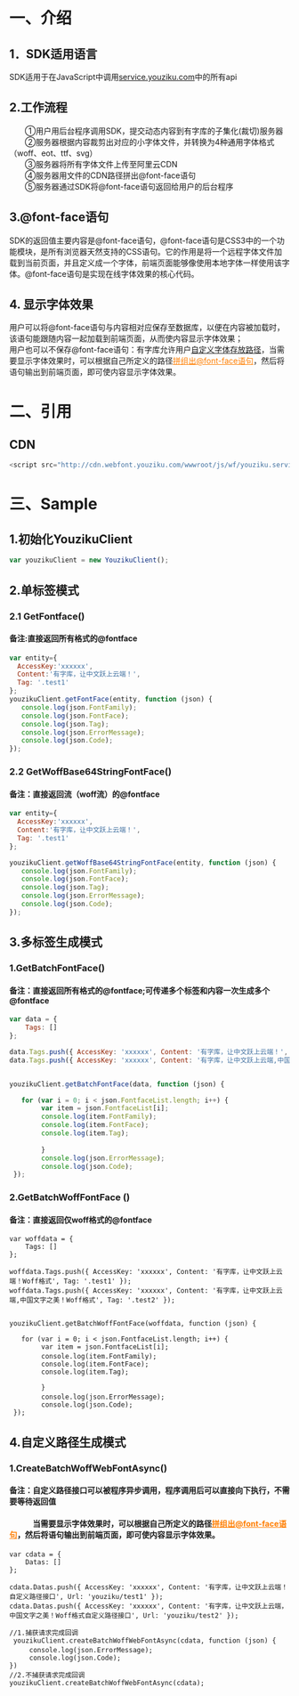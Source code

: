 # 一、介绍

## 1．SDK适用语言<br/>
SDK适用于在JavaScript中调用<a  target="_blank"  href="http://service.youziku.com">service.youziku.com</a>中的所有api<br/>

## 2.工作流程<br/>
　　①用户用后台程序调用SDK，提交动态内容到有字库的子集化(裁切)服务器<br/>
　　②服务器根据内容裁剪出对应的小字体文件，并转换为4种通用字体格式（woff、eot、ttf、svg）<br/>
　　③服务器将所有字体文件上传至阿里云CDN<br/>
　　④服务器用文件的CDN路径拼出@font-face语句<br/>
　　⑤服务器通过SDK将@font-face语句返回给用户的后台程序<br/>

## 3.@font-face语句<br/>
SDK的返回值主要内容是@font-face语句，@font-face语句是CSS3中的一个功能模块，是所有浏览器天然支持的CSS语句。它的作用是将一个远程字体文件加载到当前页面，并且定义成一个字体，前端页面能够像使用本地字体一样使用该字体。@font-face语句是实现在线字体效果的核心代码。<br/>

## 4. 显示字体效果
用户可以将@font-face语句与内容相对应保存至数据库，以便在内容被加载时，该语句能跟随内容一起加载到前端页面，从而使内容显示字体效果；<br/>
用户也可以不保存@font-face语句：有字库允许用户<a href="#user-content-4自定义路径生成模式">自定义字体存放路径</a>，当需要显示字体效果时，可以根据自己所定义的路径<a href="http://service.youziku.com/index.html#format" target="_blank" style="color: #ff7e00;">拼组出@font-face语句</a>，然后将语句输出到前端页面，即可使内容显示字体效果。


# 二、引用
## CDN
``` javascript
<script src="http://cdn.webfont.youziku.com/wwwroot/js/wf/youziku.service.sdk.min.js" type="text/javascript"></script>
```

# 三、Sample
## 1.初始化YouzikuClient
``` javascript
var youzikuClient = new YouzikuClient();
```
## 2.单标签模式
### 2.1 GetFontface()
#### 备注:直接返回所有格式的@fontface
``` javascript
var entity={
  AccessKey:'xxxxxx',
  Content:'有字库，让中文跃上云端！',
  Tag: '.test1'  
};
youzikuClient.getFontFace(entity, function (json) {
   console.log(json.FontFamily);　　　　　　　
   console.log(json.FontFace);
   console.log(json.Tag);
   console.log(json.ErrorMessage);　　　　　　
   console.log(json.Code);　　　　　　　      
});

```
### 2.2 GetWoffBase64StringFontFace()
#### 备注：直接返回流（woff流）的@fontface
``` javascript
var entity={
  AccessKey:'xxxxxx',
  Content:'有字库，让中文跃上云端！',
  Tag: '.test1'  
};

youzikuClient.getWoffBase64StringFontFace(entity, function (json) {
   console.log(json.FontFamily);　　　　　　　　
   console.log(json.FontFace);
   console.log(json.Tag);
   console.log(json.ErrorMessage);　　　　　　　
   console.log(json.Code);　　　　　　　       
});
```
## 3.多标签生成模式
### 1.GetBatchFontFace()
#### 备注：直接返回所有格式的@fontface;可传递多个标签和内容一次生成多个@fontface
``` javascript
var data = {
    Tags: []
};

data.Tags.push({ AccessKey: 'xxxxxx', Content: '有字库，让中文跃上云端！', Tag: '.test1' });
data.Tags.push({ AccessKey: 'xxxxxx', Content: '有字库，让中文跃上云端,中国文字之美！', Tag: '#id2' });


youzikuClient.getBatchFontFace(data, function (json) {

   for (var i = 0; i < json.FontfaceList.length; i++) {
        var item = json.FontfaceList[i];
        console.log(item.FontFamily);　　　　　　　
        console.log(item.FontFace);
        console.log(item.Tag);
       
        }
        console.log(json.ErrorMessage);　　　　　　　
        console.log(json.Code);
 });

```
### 2.GetBatchWoffFontFace ()
#### 备注：直接返回仅woff格式的@fontface
``` node
var woffdata = {
    Tags: []
};

woffdata.Tags.push({ AccessKey: 'xxxxxx', Content: '有字库，让中文跃上云端！Woff格式', Tag: '.test1' });
woffdata.Tags.push({ AccessKey: 'xxxxxx', Content: '有字库，让中文跃上云端,中国文字之美！Woff格式', Tag: '.test2' });


youzikuClient.getBatchWoffFontFace(woffdata, function (json) {

   for (var i = 0; i < json.FontfaceList.length; i++) {
        var item = json.FontfaceList[i];
        console.log(item.FontFamily);　　　　　　　　
        console.log(item.FontFace);
        console.log(item.Tag);
          
        }
        console.log(json.ErrorMessage);　　　　
        console.log(json.Code);
 });

```

## 4.自定义路径生成模式
### 1.CreateBatchWoffWebFontAsync()
#### 备注：自定义路径接口可以被程序异步调用，程序调用后可以直接向下执行，不需要等待返回值
#### &emsp;&emsp;&emsp;当需要显示字体效果时，可以根据自己所定义的路径<a href="http://service.youziku.com/index.html#format" target="_blank" style="color: #ff7e00;">拼组出@font-face语句</a>，然后将语句输出到前端页面，即可使内容显示字体效果。
``` node
var cdata = {
    Datas: []
};

cdata.Datas.push({ AccessKey: 'xxxxxx', Content: '有字库，让中文跃上云端！自定义路径接口', Url: 'youziku/test1' });
cdata.Datas.push({ AccessKey: 'xxxxxx', Content: '有字库，让中文跃上云端，中国文字之美！Woff格式自定义路径接口', Url: 'youziku/test2' });

//1.捕获请求完成回调
 youzikuClient.createBatchWoffWebFontAsync(cdata, function (json) {
     console.log(json.ErrorMessage);　　　　　　
     console.log(json.Code);
})
//2.不捕获请求完成回调
youzikuClient.createBatchWoffWebFontAsync(cdata);

```
